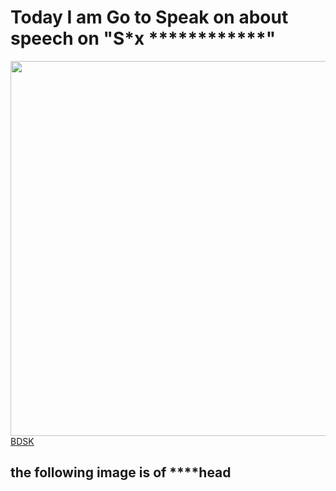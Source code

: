 <html lang="en">

<head>
    <meta charset="UTF-8">
    <meta name="viewport" content="width=device-width, initial-scale=1.0">
    <title>prashant</title>
</head>

<body>
    <h1>Today I am Go to Speak on about speech on "S*x ************"</h1>
    <img src="https://i.scdn.co/image/ab67616d0000b273a63aaadb99f9a6354ffb9ea1 "  width="600px" height="600px" alt="">
    <br>
    <a href="https://www.instagram.com/prashantj2691/?utm_source=ig_web_button_share_sheet&igshid=OGQ5ZDc2ODk2ZA==">BDSK</a> 
    <dl>
        <h2>the following image is of ****head</h2>
    </dl>
    
</body>

</html>
